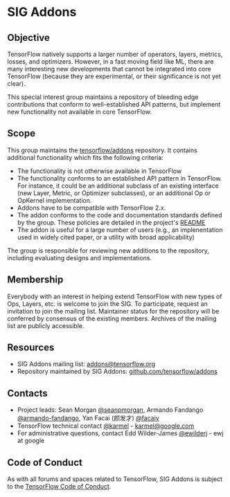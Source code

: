 # SIG Addons

## Objective

TensorFlow natively supports a larger number of operators, layers, metrics, losses, and optimizers. However, in a fast moving field like ML, there are many interesting new developments that cannot be integrated into core TensorFlow (because they are experimental, or their significance is not yet clear).

This special interest group maintains a repository of bleeding edge contributions that conform to well-established API patterns, but implement new functionality not available in core TensorFlow.

## Scope

This group maintains the [tensorflow/addons](https://github.com/tensorflow/addons) repository. It contains additional functionality which fits the following criteria:

* The functionality is not otherwise available in TensorFlow
* The functionality conforms to an established API pattern in TensorFlow. For instance, it could be an additional subclass of an existing interface (new Layer, Metric, or Optimizer subclasses), or an additional Op or OpKernel implementation.
* Addons have to be compatible with TensorFlow 2.x. 
* The addon conforms to the code and documentation standards defined by the group. These policies are detailed in the project's [README](https://github.com/tensorflow/addons/blob/master/README.md)
* The addon is useful for a large number of users (e.g., an implenentation used in widely cited paper, or a utility with broad applicability)

The group is responsible for reviewing new additions to the repository, including evaluating designs and implementations.

## Membership

Everybody with an interest in helping extend TensorFlow with new types of Ops, Layers, etc. is welcome to join the SIG. To participate, request an invitation to join the mailing list. Maintainer status for the repository will be conferred by consensus of the existing members. Archives of the mailing list are publicly accessible.

## Resources

* SIG Addons mailing list: [addons@tensorflow.org](https://groups.google.com/a/tensorflow.org/forum/#!forum/addons)
* Repository maintained by SIG Addons: [github.com/tensorflow/addons](https://github.com/tensorflow/addons)

## Contacts

* Project leads: Sean Morgan [@seanpmorgan](https://github.com/seanpmorgan),
  Armando Fandango [@armando-fandango](https://github.com/armando-fandango),
  Yan Facai (颜发才) [@facaiy](https://github.com/facaiy)
* TensorFlow technical contact [@karmel](https://github.com/karmel) - karmel@google.com
* For administrative questions, contact Edd Wilder-James [@ewilderj](https://github.com/ewilderj) - ewj at google

## Code of Conduct

As with all forums and spaces related to TensorFlow, SIG Addons is subject to the [TensorFlow Code of Conduct](https://github.com/tensorflow/tensorflow/blob/master/CODE_OF_CONDUCT.md).
